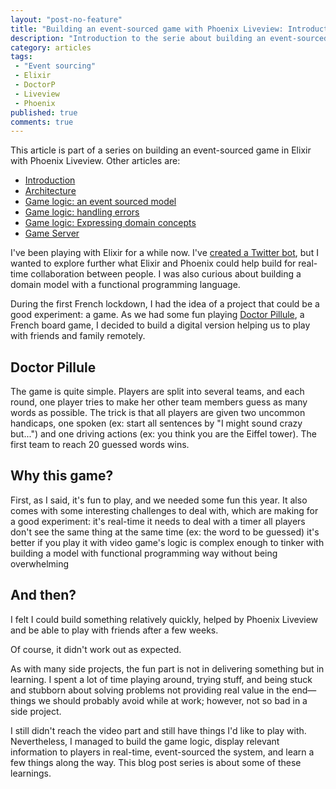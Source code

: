 ```yaml
---
layout: "post-no-feature"
title: "Building an event-sourced game with Phoenix Liveview: Introduction"
description: "Introduction to the serie about building an event-sourced game with Phoenix Liveview"
category: articles
tags:
 - "Event sourcing"
 - Elixir
 - DoctorP
 - Liveview
 - Phoenix
published: true
comments: true
---
```


<div class="series">
    <p>This article is part of a series on building an event-sourced game in Elixir with Phoenix Liveview. Other articles are:</p>
    <ul>
        <li><a href="/articles/phoenix-liveview-event-sourced-game-intro">Introduction</a></li>
        <li><a href="/articles/phoenix-liveview-event-sourced-game-architecture">Architecture</a></li>
        <li><a href="/articles/phoenix-liveview-event-sourced-game-event-sourced-model">Game logic: an event sourced model</a></li>
        <li><a href="/articles/phoenix-liveview-event-sourced-game-handling-errors">Game logic: handling errors</a></li>
        <li><a href="/articles/phoenix-liveview-event-sourced-game-expressing-domain-concepts-in-code">Game logic: Expressing domain concepts</a></li>
        <li><a href="/articles/phoenix-liveview-event-sourced-game-game-server">Game Server</a></li>
    </ul>
</div>

I've been playing with Elixir for a while now. I've [created a Twitter bot](http://schtroumpsify.chorip.am), but I wanted to explore further what Elixir and Phoenix could help build for real-time collaboration between people. I was also curious about building a domain model with a functional programming language.

During the first French lockdown, I had the idea of a project that could be a good experiment: a game. As we had some fun playing [Doctor Pillule](https://www.docteurpilule.com/), a French board game, I decided to build a digital version helping us to play with friends and family remotely.

## Doctor Pillule

The game is quite simple. Players are split into several teams, and each round, one player tries to make her other team members guess as many words as possible. The trick is that all players are given two uncommon handicaps, one spoken (ex: start all sentences by "I might sound crazy but...") and one driving actions (ex: you think you are the Eiffel tower).
The first team to reach 20 guessed words wins.

## Why this game?

First, as I said, it's fun to play, and we needed some fun this year. It also comes with some interesting challenges to deal with, which are making for a good experiment:
it's real-time
it needs to deal with a timer
all players don't see the same thing at the same time (ex: the word to be guessed)
it's better if you play it with video
game's logic is complex enough to tinker with building a model with functional programming way without being overwhelming

## And then?

I felt I could build something relatively quickly, helped by Phoenix Liveview and be able to play with friends after a few weeks. 

Of course, it didn't work out as expected.

As with many side projects, the fun part is not in delivering something but in learning. I spent a lot of time playing around, trying stuff, and being stuck and stubborn about solving problems not providing real value in the end—things we should probably avoid while at work; however, not so bad in a side project.

I still didn't reach the video part and still have things I'd like to play with. Nevertheless, I managed to build the game logic, display relevant information to players in real-time, event-sourced the system, and learn a few things along the way. This blog post series is about some of these learnings.

